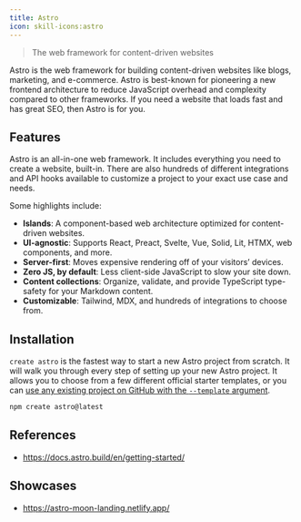 ```yaml
---
title: Astro
icon: skill-icons:astro
---
```


> The web framework for content-driven websites

Astro is the web framework for building content-driven websites like blogs, marketing, and e-commerce.
Astro is best-known for pioneering a new frontend architecture to reduce JavaScript overhead and complexity
compared to other frameworks. If you need a website that loads fast and has great SEO, then Astro is for you.

## Features

Astro is an all-in-one web framework.
It includes everything you need to create a website, built-in.
There are also hundreds of different integrations and API hooks available
to customize a project to your exact use case and needs.

Some highlights include:

- **Islands**: A component-based web architecture optimized for content-driven websites.
- **UI-agnostic**: Supports React, Preact, Svelte, Vue, Solid, Lit, HTMX, web components, and more.
- **Server-first**: Moves expensive rendering off of your visitors’ devices.
- **Zero JS, by default**: Less client-side JavaScript to slow your site down.
- **Content collections**: Organize, validate, and provide TypeScript type-safety for your Markdown content.
- **Customizable**: Tailwind, MDX, and hundreds of integrations to choose from.

## Installation

`create astro` is the fastest way to start a new Astro project from scratch.
It will walk you through every step of setting up your new Astro project.
It allows you to choose from a few different official starter templates, or
you can
[use any existing project on GitHub with the `--template` argument](https://docs.astro.build/en/install/auto/#starter-templates).

```bash
npm create astro@latest
```

## References

- <https://docs.astro.build/en/getting-started/>

## Showcases

- <https://astro-moon-landing.netlify.app/>
